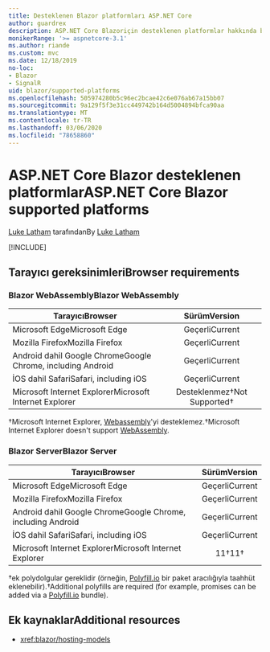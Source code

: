 ```yaml
---
title: Desteklenen Blazor platformları ASP.NET Core
author: guardrex
description: ASP.NET Core Blazoriçin desteklenen platformlar hakkında bilgi edinin.
monikerRange: '>= aspnetcore-3.1'
ms.author: riande
ms.custom: mvc
ms.date: 12/18/2019
no-loc:
- Blazor
- SignalR
uid: blazor/supported-platforms
ms.openlocfilehash: 505974280b5c96ec2bcae42c6e076ab67a15bb07
ms.sourcegitcommit: 9a129f5f3e31cc449742b164d5004894bfca90aa
ms.translationtype: MT
ms.contentlocale: tr-TR
ms.lasthandoff: 03/06/2020
ms.locfileid: "78658860"
---
```

# <a name="aspnet-core-blazor-supported-platforms"></a><span data-ttu-id="6448b-103">ASP.NET Core Blazor desteklenen platformlar</span><span class="sxs-lookup"><span data-stu-id="6448b-103">ASP.NET Core Blazor supported platforms</span></span>

<span data-ttu-id="6448b-104">[Luke Latham](https://github.com/guardrex) tarafından</span><span class="sxs-lookup"><span data-stu-id="6448b-104">By [Luke Latham](https://github.com/guardrex)</span></span>

[!INCLUDE[](~/includes/blazorwasm-preview-notice.md)]

## <a name="browser-requirements"></a><span data-ttu-id="6448b-105">Tarayıcı gereksinimleri</span><span class="sxs-lookup"><span data-stu-id="6448b-105">Browser requirements</span></span>

### <a name="blazor-webassembly"></a><span data-ttu-id="6448b-106">Blazor WebAssembly</span><span class="sxs-lookup"><span data-stu-id="6448b-106">Blazor WebAssembly</span></span>

| <span data-ttu-id="6448b-107">Tarayıcı</span><span class="sxs-lookup"><span data-stu-id="6448b-107">Browser</span></span>                          | <span data-ttu-id="6448b-108">Sürüm</span><span class="sxs-lookup"><span data-stu-id="6448b-108">Version</span></span>               |
| -------------------------------- | :-------------------: |
| <span data-ttu-id="6448b-109">Microsoft Edge</span><span class="sxs-lookup"><span data-stu-id="6448b-109">Microsoft Edge</span></span>                   | <span data-ttu-id="6448b-110">Geçerli</span><span class="sxs-lookup"><span data-stu-id="6448b-110">Current</span></span>               |
| <span data-ttu-id="6448b-111">Mozilla Firefox</span><span class="sxs-lookup"><span data-stu-id="6448b-111">Mozilla Firefox</span></span>                  | <span data-ttu-id="6448b-112">Geçerli</span><span class="sxs-lookup"><span data-stu-id="6448b-112">Current</span></span>               |
| <span data-ttu-id="6448b-113">Android dahil Google Chrome</span><span class="sxs-lookup"><span data-stu-id="6448b-113">Google Chrome, including Android</span></span> | <span data-ttu-id="6448b-114">Geçerli</span><span class="sxs-lookup"><span data-stu-id="6448b-114">Current</span></span>               |
| <span data-ttu-id="6448b-115">İOS dahil Safari</span><span class="sxs-lookup"><span data-stu-id="6448b-115">Safari, including iOS</span></span>            | <span data-ttu-id="6448b-116">Geçerli</span><span class="sxs-lookup"><span data-stu-id="6448b-116">Current</span></span>               |
| <span data-ttu-id="6448b-117">Microsoft Internet Explorer</span><span class="sxs-lookup"><span data-stu-id="6448b-117">Microsoft Internet Explorer</span></span>      | <span data-ttu-id="6448b-118">Desteklenmez&dagger;</span><span class="sxs-lookup"><span data-stu-id="6448b-118">Not Supported&dagger;</span></span> |

<span data-ttu-id="6448b-119">&dagger;Microsoft Internet Explorer, [Webassembly](https://webassembly.org)'yi desteklemez.</span><span class="sxs-lookup"><span data-stu-id="6448b-119">&dagger;Microsoft Internet Explorer doesn't support [WebAssembly](https://webassembly.org).</span></span>

### <a name="blazor-server"></a><span data-ttu-id="6448b-120">Blazor Server</span><span class="sxs-lookup"><span data-stu-id="6448b-120">Blazor Server</span></span>

| <span data-ttu-id="6448b-121">Tarayıcı</span><span class="sxs-lookup"><span data-stu-id="6448b-121">Browser</span></span>                          | <span data-ttu-id="6448b-122">Sürüm</span><span class="sxs-lookup"><span data-stu-id="6448b-122">Version</span></span>    |
| -------------------------------- | :--------: |
| <span data-ttu-id="6448b-123">Microsoft Edge</span><span class="sxs-lookup"><span data-stu-id="6448b-123">Microsoft Edge</span></span>                   | <span data-ttu-id="6448b-124">Geçerli</span><span class="sxs-lookup"><span data-stu-id="6448b-124">Current</span></span>    |
| <span data-ttu-id="6448b-125">Mozilla Firefox</span><span class="sxs-lookup"><span data-stu-id="6448b-125">Mozilla Firefox</span></span>                  | <span data-ttu-id="6448b-126">Geçerli</span><span class="sxs-lookup"><span data-stu-id="6448b-126">Current</span></span>    |
| <span data-ttu-id="6448b-127">Android dahil Google Chrome</span><span class="sxs-lookup"><span data-stu-id="6448b-127">Google Chrome, including Android</span></span> | <span data-ttu-id="6448b-128">Geçerli</span><span class="sxs-lookup"><span data-stu-id="6448b-128">Current</span></span>    |
| <span data-ttu-id="6448b-129">İOS dahil Safari</span><span class="sxs-lookup"><span data-stu-id="6448b-129">Safari, including iOS</span></span>            | <span data-ttu-id="6448b-130">Geçerli</span><span class="sxs-lookup"><span data-stu-id="6448b-130">Current</span></span>    |
| <span data-ttu-id="6448b-131">Microsoft Internet Explorer</span><span class="sxs-lookup"><span data-stu-id="6448b-131">Microsoft Internet Explorer</span></span>      | <span data-ttu-id="6448b-132">11&dagger;</span><span class="sxs-lookup"><span data-stu-id="6448b-132">11&dagger;</span></span> |

<span data-ttu-id="6448b-133">&dagger;ek polydolgular gereklidir (örneğin, [Polyfill.io](https://polyfill.io/v3/) bir paket aracılığıyla taahhüt eklenebilir).</span><span class="sxs-lookup"><span data-stu-id="6448b-133">&dagger;Additional polyfills are required (for example, promises can be added via a [Polyfill.io](https://polyfill.io/v3/) bundle).</span></span>

## <a name="additional-resources"></a><span data-ttu-id="6448b-134">Ek kaynaklar</span><span class="sxs-lookup"><span data-stu-id="6448b-134">Additional resources</span></span>

* <xref:blazor/hosting-models>
